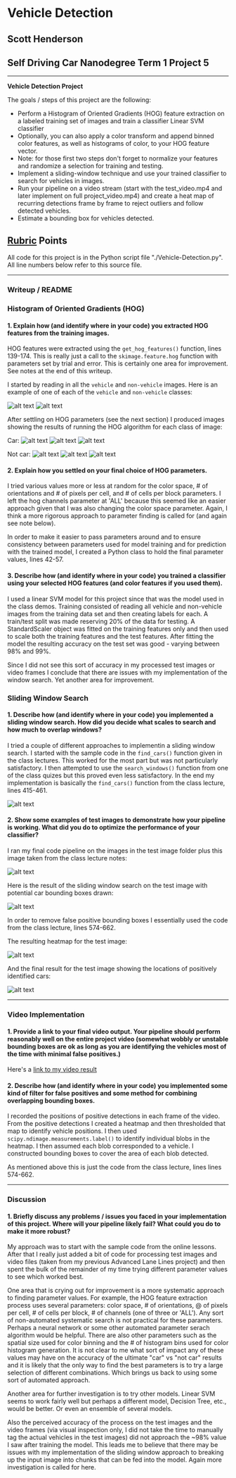 # **Vehicle Detection** 

## Scott Henderson
## Self Driving Car Nanodegree Term 1 Project 5

---

**Vehicle Detection Project**

The goals / steps of this project are the following:

* Perform a Histogram of Oriented Gradients (HOG) feature extraction on a labeled training set of images and train a classifier Linear SVM classifier
* Optionally, you can also apply a color transform and append binned color features, as well as histograms of color, to your HOG feature vector. 
* Note: for those first two steps don't forget to normalize your features and randomize a selection for training and testing.
* Implement a sliding-window technique and use your trained classifier to search for vehicles in images.
* Run your pipeline on a video stream (start with the test_video.mp4 and later implement on full project_video.mp4) and create a heat map of recurring detections frame by frame to reject outliers and follow detected vehicles.
* Estimate a bounding box for vehicles detected.

[//]: # (Image References)
[image1]: ./output_images/car.png "Car"
[image2]: ./output_images/car_1_hog_1.png "Car HOG Channel 1"
[image3]: ./output_images/car_1_hog_2.png "Car HOG Channel 2"
[image4]: ./output_images/car_1_hog_3.png "Car HOG Channel 3"
[image5]: ./output_images/notcar.png "Not Car"
[image6]: ./output_images/notcar_1_hog_1.png "Not Car HOG Channel 1"
[image7]: ./output_images/notcar_1_hog_2.png "Not Car HOG Channel 2"
[image8]: ./output_images/notcar_1_hog_3.png "Not Car HOG Channel 3"

[image9]: ./test_images/test_image.jpg "Original"
[image10]: ./output_images/test_image_1_bboxes.jpg "Bounding Boxes"
[image11]: ./output_images/test_image_2_heatmap.jpg "Heatmap"
[image12]: ./output_images/test_image_3_cars.jpg "Cars"

[video1]: ./project_video.mp4 "Video"
[video2]: ./project_video_vehicles.mp4 "Video With Cars"

## [Rubric](https://review.udacity.com/#!/rubrics/513/view) Points

All code for this project is in the Python script file "./Vehicle-Detection.py".  All line numbers below refer to this source file.

---
### Writeup / README

### Histogram of Oriented Gradients (HOG)

#### 1. Explain how (and identify where in your code) you extracted HOG features from the training images.

HOG features were extracted using the `get_hog_features()` function, lines 139-174. This is really just a call to the `skimage.feature.hog` function with parameters set by trial and error. This is certainly one area for improvement. See notes at the end of this writeup.

I started by reading in all the `vehicle` and `non-vehicle` images.  Here is an example of one of each of the `vehicle` and `non-vehicle` classes:

![alt text][image1]
![alt text][image5]

After settling on HOG parameters (see the next section) I produced images showing the results of running the HOG algorithm for each class of image:

Car:
![alt text][image2]
![alt text][image3]
![alt text][image4]

Not car:
![alt text][image6]
![alt text][image7]
![alt text][image8]

#### 2. Explain how you settled on your final choice of HOG parameters.

I tried various values more or less at random for the color space, # of orientations and # of pixels per cell, and # of cells per block parameters. I left the hog channels parameter at 'ALL' because this seemed like an easier approach given that I was also changing the color space parameter. Again, I think a more rigorous approach to parameter finding is called for (and again see note below).

In order to make it easier to pass parameters around and to ensure consistency between parameters used for model training and for prediction with the trained model, I created a Python class to hold the final parameter values, lines 42-57.

#### 3. Describe how (and identify where in your code) you trained a classifier using your selected HOG features (and color features if you used them).

I used a linear SVM model for this project since that was the model used in the class demos. Training consisted of reading all vehicle and non-vehicle images from the training data set and then creating labels for each. A train/test split was made reserving 20% of the data for testing. A StandardScaler object was fitted on the training features only and then used to scale both the training features and the test features. After fitting the model the resulting accuracy on the test set was good - varying between 98% and 99%.

Since I did not see this sort of accuracy in my processed test images or video frames I conclude that there are issues with my implementation of the window search. Yet another area for improvement.

### Sliding Window Search

#### 1. Describe how (and identify where in your code) you implemented a sliding window search.  How did you decide what scales to search and how much to overlap windows?

I tried a couple of different approaches to implementin a sliding window search. I started with the sample code in the `find_cars()` function given in the class lectures. This worked for the most part but was not particularly satisfactory. I then attempted to use the `search_windows()` function from one of the class quizes but this proved even less satisfactory. In the end my implementation is basically the `find_cars()` function from the class lecture, lines 415-461.

![alt text][image3]

#### 2. Show some examples of test images to demonstrate how your pipeline is working.  What did you do to optimize the performance of your classifier?

I ran my final code pipeline on the images in the test image folder plus this image taken from the class lecture notes:

![alt text][image9]

Here is the result of the sliding window search on the test image with potential car bounding boxes drawn:

![alt text][image10]

In order to remove false positive bounding boxes I essentially used the code from the class lecture, lines 574-662.

The resulting heatmap for the test image:

![alt text][image10]

And the final result for the test image showing the locations of positively identified cars:

![alt text][image11]

---

### Video Implementation

#### 1. Provide a link to your final video output.  Your pipeline should perform reasonably well on the entire project video (somewhat wobbly or unstable bounding boxes are ok as long as you are identifying the vehicles most of the time with minimal false positives.)

Here's a [link to my video result](./project_video_vehicles.mp4)


#### 2. Describe how (and identify where in your code) you implemented some kind of filter for false positives and some method for combining overlapping bounding boxes.

I recorded the positions of positive detections in each frame of the video.  From the positive detections I created a heatmap and then thresholded that map to identify vehicle positions.  I then used `scipy.ndimage.measurements.label()` to identify individual blobs in the heatmap.  I then assumed each blob corresponded to a vehicle.  I constructed bounding boxes to cover the area of each blob detected.

As mentioned above this is just the code from the class lecture, lines lines 574-662.

---

### Discussion

#### 1. Briefly discuss any problems / issues you faced in your implementation of this project.  Where will your pipeline likely fail?  What could you do to make it more robust?

My approach was to start with the sample code from the online lessons. After that I really just added a bit of code for processing test images and video files (taken from my previous Advanced Lane Lines project) and then spent the bulk of the remainder of my time trying different parameter values to see which worked best.

One area that is crying out for improvement is a more systematic approach to finding parameter values. For example, the HOG feature extraction process uses several parameters: color space, # of orientations, @ of pixels per cell, # of cells per block, # of channels (one of three or 'ALL'). Any sort of non-automated systematic search is not practical for these parameters. Perhaps a neural network or some other automated parameter serach algorithm would be helpful.  There are also other parameters such as the spatial size used for color binning and the # of histogram bins used for color histogram generation. It is not clear to me what sort of impact any of these values may have on the accuracy of the ultimate "car" vs "not car" results and it is likely that the only way to find the best parameters is to try a large selection of different combinations. Which brings us back to using some sort of automated approach.

Another area for further investigation is to try other models. Linear SVM seems to work fairly well but perhaps a different model, Decision Tree, etc., would be better. Or even an ensemble of several models.

Also the perceived accuracy of the process on the test images and the video frames (via visual inspection only, I did not take the time to manually tag the actual vehicles in the test images) did not approach the ~98% value I saw after training the model. This leads me to believe that there may be issues with my implementation of the sliding window approach to breaking up the input image into chunks that can be fed into the model. Again more investigation is called for here.


